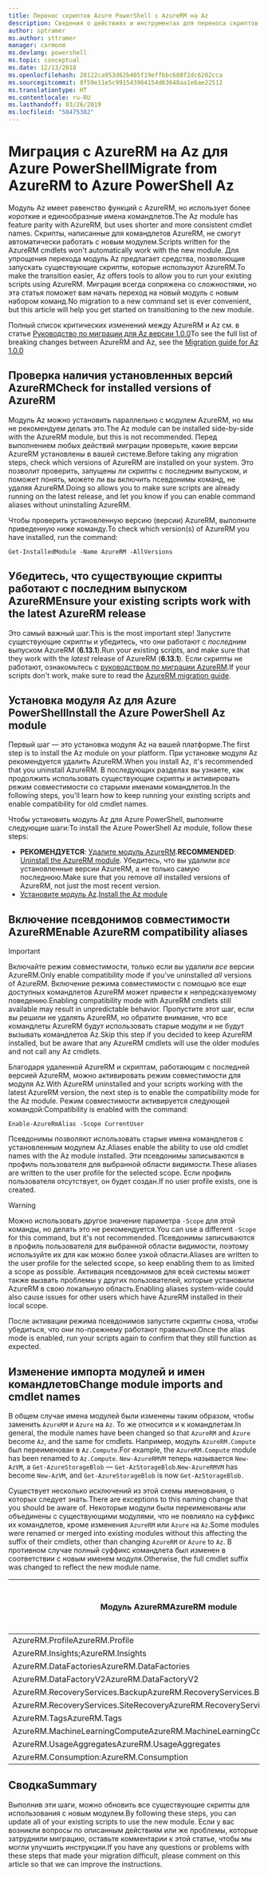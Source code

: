 ```yaml
---
title: Перенос скриптов Azure PowerShell с AzureRM на Az
description: Сведения о действиях и инструментах для переноса скриптов с модуля AzureRM на новый модуль Az.
author: sptramer
ms.author: sttramer
manager: carmonm
ms.devlang: powershell
ms.topic: conceptual
ms.date: 12/13/2018
ms.openlocfilehash: 28122ca953d62b405f19effbbc680f2dc6202cca
ms.sourcegitcommit: 8f59e11e5c991543964154d63648aa1e6ae22512
ms.translationtype: HT
ms.contentlocale: ru-RU
ms.lasthandoff: 03/26/2019
ms.locfileid: "58475382"
---
```

# <a name="migrate-from-azurerm-to-azure-powershell-az"></a><span data-ttu-id="52103-103">Миграция с AzureRM на Az для Azure PowerShell</span><span class="sxs-lookup"><span data-stu-id="52103-103">Migrate from AzureRM to Azure PowerShell Az</span></span>

<span data-ttu-id="52103-104">Модуль Az имеет равенство функций с AzureRM, но использует более короткие и единообразные имена командлетов.</span><span class="sxs-lookup"><span data-stu-id="52103-104">The Az module has feature parity with AzureRM, but uses shorter and more consistent cmdlet names.</span></span>
<span data-ttu-id="52103-105">Скрипты, написанные для командлетов AzureRM, не смогут автоматически работать с новым модулем.</span><span class="sxs-lookup"><span data-stu-id="52103-105">Scripts written for the AzureRM cmdlets won't automatically work with the new module.</span></span> <span data-ttu-id="52103-106">Для упрощения перехода модуль Az предлагает средства, позволяющие запускать существующие скрипты, которые используют AzureRM.</span><span class="sxs-lookup"><span data-stu-id="52103-106">To make the transition easier, Az offers tools to allow you to run your existing scripts using AzureRM.</span></span> <span data-ttu-id="52103-107">Миграция всегда сопряжена со сложностями, но эта статья поможет вам начать переход на новый модуль с новым набором команд.</span><span class="sxs-lookup"><span data-stu-id="52103-107">No migration to a new command set is ever convenient, but this article will help you get started on transitioning to the new module.</span></span>

<span data-ttu-id="52103-108">Полный список критических изменений между AzureRM и Az см. в статье [Руководство по миграции для Az версии 1.0.0](migrate-az-1.0.0.md)</span><span class="sxs-lookup"><span data-stu-id="52103-108">To see the full list of breaking changes between AzureRM and Az, see the [Migration guide for Az 1.0.0](migrate-az-1.0.0.md)</span></span>

## <a name="check-for-installed-versions-of-azurerm"></a><span data-ttu-id="52103-109">Проверка наличия установленных версий AzureRM</span><span class="sxs-lookup"><span data-stu-id="52103-109">Check for installed versions of AzureRM</span></span>

<span data-ttu-id="52103-110">Модуль Az можно установить параллельно с модулем AzureRM, но мы не рекомендуем делать это.</span><span class="sxs-lookup"><span data-stu-id="52103-110">The Az module can be installed side-by-side with the AzureRM module, but this is not recommended.</span></span> <span data-ttu-id="52103-111">Перед выполнением любых действий миграции проверьте, какие версии AzureRM установлены в вашей системе.</span><span class="sxs-lookup"><span data-stu-id="52103-111">Before taking any migration steps, check which versions of AzureRM are installed on your system.</span></span> <span data-ttu-id="52103-112">Это позволит проверить, запущены ли скрипты с последним выпуском, и поможет понять, можете ли вы включить псевдонимы команд, не удаляя AzureRM.</span><span class="sxs-lookup"><span data-stu-id="52103-112">Doing so allows you to make sure scripts are already running on the latest release, and let you know if you can enable command aliases without uninstalling AzureRM.</span></span>

<span data-ttu-id="52103-113">Чтобы проверить установленную версию (версии) AzureRM, выполните приведенную ниже команду.</span><span class="sxs-lookup"><span data-stu-id="52103-113">To check which version(s) of AzureRM you have installed, run the command:</span></span>

```powershell-interactive
Get-InstalledModule -Name AzureRM -AllVersions
```

## <a name="ensure-your-existing-scripts-work-with-the-latest-azurerm-release"></a><span data-ttu-id="52103-114">Убедитесь, что существующие скрипты работают с последним выпуском AzureRM</span><span class="sxs-lookup"><span data-stu-id="52103-114">Ensure your existing scripts work with the latest AzureRM release</span></span>

<span data-ttu-id="52103-115">Это самый важный шаг.</span><span class="sxs-lookup"><span data-stu-id="52103-115">This is the most important step!</span></span> <span data-ttu-id="52103-116">Запустите существующие скрипты и убедитесь, что они работают с _последним_ выпуском AzureRM (__6.13.1__).</span><span class="sxs-lookup"><span data-stu-id="52103-116">Run your existing scripts, and make sure that they work with the _latest_ release of AzureRM (__6.13.1__).</span></span> <span data-ttu-id="52103-117">Если скрипты не работают, ознакомьтесь с [руководством по миграции AzureRM](/powershell/azure/azurerm/migration-guide.6.0.0).</span><span class="sxs-lookup"><span data-stu-id="52103-117">If your scripts don't work, make sure to read the [AzureRM migration guide](/powershell/azure/azurerm/migration-guide.6.0.0).</span></span>

## <a name="install-the-azure-powershell-az-module"></a><span data-ttu-id="52103-118">Установка модуля Az для Azure PowerShell</span><span class="sxs-lookup"><span data-stu-id="52103-118">Install the Azure PowerShell Az module</span></span>

<span data-ttu-id="52103-119">Первый шаг — это установка модуля Az на вашей платформе.</span><span class="sxs-lookup"><span data-stu-id="52103-119">The first step is to install the Az module on your platform.</span></span> <span data-ttu-id="52103-120">При установке модуля Az рекомендуется удалить AzureRM.</span><span class="sxs-lookup"><span data-stu-id="52103-120">When you install Az, it's recommended that you uninstall AzureRM.</span></span> <span data-ttu-id="52103-121">В последующих разделах вы узнаете, как продолжить использовать существующие скрипты и активировать режим совместимости со старыми именами командлетов.</span><span class="sxs-lookup"><span data-stu-id="52103-121">In the following steps, you'll learn how to keep running your existing scripts and enable compatibility for old cmdlet names.</span></span>

<span data-ttu-id="52103-122">Чтобы установить модуль Az для Azure PowerShell, выполните следующие шаги:</span><span class="sxs-lookup"><span data-stu-id="52103-122">To install the Azure PowerShell Az module, follow these steps:</span></span>

* <span data-ttu-id="52103-123">__РЕКОМЕНДУЕТСЯ__: [Удалите модуль AzureRM](/powershell/azure/uninstall-az-ps#uninstall-the-azurerm-module).</span><span class="sxs-lookup"><span data-stu-id="52103-123">__RECOMMENDED__: [Uninstall the AzureRM module](/powershell/azure/uninstall-az-ps#uninstall-the-azurerm-module).</span></span>
  <span data-ttu-id="52103-124">Убедитесь, что вы удалили _все_ установленные версии AzureRM, а не только самую последнюю.</span><span class="sxs-lookup"><span data-stu-id="52103-124">Make sure that you remove _all_ installed versions of AzureRM, not just the most recent version.</span></span>
* <span data-ttu-id="52103-125">[Установите модуль Az](install-az-ps.md).</span><span class="sxs-lookup"><span data-stu-id="52103-125">[Install the Az module](install-az-ps.md)</span></span>

## <a name="a-namealiasesenable-azurerm-compatibility-aliases"></a><span data-ttu-id="52103-126"><a name="aliases"/>Включение псевдонимов совместимости AzureRM</span><span class="sxs-lookup"><span data-stu-id="52103-126"><a name="aliases"/>Enable AzureRM compatibility aliases</span></span> 

> [!IMPORTANT]
>
> <span data-ttu-id="52103-127">Включайте режим совместимости, только если вы удалили _все_ версии AzureRM.</span><span class="sxs-lookup"><span data-stu-id="52103-127">Only enable compatibility mode if you've uninstalled _all_ versions of AzureRM.</span></span> <span data-ttu-id="52103-128">Включение режима совместимости с помощью все еще доступных командлетов AzureRM может привести к непредсказуемому поведению.</span><span class="sxs-lookup"><span data-stu-id="52103-128">Enabling compatibility mode with AzureRM cmdlets still available may result in unpredictable behavior.</span></span> <span data-ttu-id="52103-129">Пропустите этот шаг, если вы решили не удалять AzureRM, но обратите внимание, что все командлеты AzureRM будут использовать старые модули и не будут вызывать командлетов Az.</span><span class="sxs-lookup"><span data-stu-id="52103-129">Skip this step if you decided to keep AzureRM installed, but be aware that any AzureRM cmdlets will use the older modules and not call any Az cmdlets.</span></span>

<span data-ttu-id="52103-130">Благодаря удаленной AzureRM и скриптам, работающим с последней версией AzureRM, можно активировать режим совместимости для модуля Az.</span><span class="sxs-lookup"><span data-stu-id="52103-130">With AzureRM uninstalled and your scripts working with the latest AzureRM version, the next step is to enable the compatibility mode for the Az module.</span></span> <span data-ttu-id="52103-131">Режим совместимости активируется следующей командой:</span><span class="sxs-lookup"><span data-stu-id="52103-131">Compatibility is enabled with the command:</span></span>

```powershell-interactive
Enable-AzureRmAlias -Scope CurrentUser
```

<span data-ttu-id="52103-132">Псевдонимы позволяют использовать старые имена командлетов с установленным модулем Az.</span><span class="sxs-lookup"><span data-stu-id="52103-132">Aliases enable the ability to use old cmdlet names with the Az module installed.</span></span> <span data-ttu-id="52103-133">Эти псевдонимы записываются в профиль пользователя для выбранной области видимости.</span><span class="sxs-lookup"><span data-stu-id="52103-133">These aliases are written to the user profile for the selected scope.</span></span> <span data-ttu-id="52103-134">Если профиль пользователя отсутствует, он будет создан.</span><span class="sxs-lookup"><span data-stu-id="52103-134">If no user profile exists, one is created.</span></span>

> [!WARNING]
>
> <span data-ttu-id="52103-135">Можно использовать другое значение параметра `-Scope` для этой команды, но делать это не рекомендуется.</span><span class="sxs-lookup"><span data-stu-id="52103-135">You can use a different `-Scope` for this command, but it's not recommended.</span></span> <span data-ttu-id="52103-136">Псевдонимы записываются в профиль пользователя для выбранной области видимости, поэтому используйте их для как можно более узкой области.</span><span class="sxs-lookup"><span data-stu-id="52103-136">Aliases are written to the user profile for the selected scope, so keep enabling them to as limited a scope as possible.</span></span> <span data-ttu-id="52103-137">Активация псевдонимов для всей системы может также вызвать проблемы у других пользователей, которые установили AzureRM в свою локальную область.</span><span class="sxs-lookup"><span data-stu-id="52103-137">Enabling aliases system-wide could also cause issues for other users which have AzureRM installed in their local scope.</span></span>

<span data-ttu-id="52103-138">После активации режима псевдонимов запустите скрипты снова, чтобы убедиться, что они по-прежнему работают правильно.</span><span class="sxs-lookup"><span data-stu-id="52103-138">Once the alias mode is enabled, run your scripts again to confirm that they still function as expected.</span></span> 

## <a name="change-module-imports-and-cmdlet-names"></a><span data-ttu-id="52103-139">Изменение импорта модулей и имен командлетов</span><span class="sxs-lookup"><span data-stu-id="52103-139">Change module imports and cmdlet names</span></span>

<span data-ttu-id="52103-140">В общем случае имена модулей были изменены таким образом, чтобы заменить `AzureRM` и `Azure` на `Az`. То же относится и к командлетам.</span><span class="sxs-lookup"><span data-stu-id="52103-140">In general, the module names have been changed so that `AzureRM` and `Azure` become `Az`, and the same for cmdlets.</span></span>
<span data-ttu-id="52103-141">Например, модуль `AzureRM.Compute` был переименован в `Az.Compute`.</span><span class="sxs-lookup"><span data-stu-id="52103-141">For example, the `AzureRM.Compute` module has been renamed to `Az.Compute`.</span></span> <span data-ttu-id="52103-142">`New-AzureRMVM` теперь называется `New-AzVM`, а `Get-AzureStorageBlob` — `Get-AzStorageBlob`.</span><span class="sxs-lookup"><span data-stu-id="52103-142">`New-AzureRMVM` has become `New-AzVM`, and `Get-AzureStorageBlob` is now `Get-AzStorageBlob`.</span></span>

<span data-ttu-id="52103-143">Существует несколько исключений из этой схемы именования, о которых следует знать.</span><span class="sxs-lookup"><span data-stu-id="52103-143">There are exceptions to this naming change that you should be aware of.</span></span> <span data-ttu-id="52103-144">Некоторые модули были переименованы или объединены с существующими модулями, что не повлияло на суффикс их командлетов, кроме изменения `AzureRM` или `Azure` на `Az`.</span><span class="sxs-lookup"><span data-stu-id="52103-144">Some modules were renamed or merged into existing modules without this affecting the suffix of their cmdlets, other than changing `AzureRM` or `Azure` to `Az`.</span></span> <span data-ttu-id="52103-145">В противном случае полный суффикс командлета был изменен в соответствии с новым именем модуля.</span><span class="sxs-lookup"><span data-stu-id="52103-145">Otherwise, the full cmdlet suffix was changed to reflect the new module name.</span></span>

| <span data-ttu-id="52103-146">Модуль AzureRM</span><span class="sxs-lookup"><span data-stu-id="52103-146">AzureRM module</span></span> | <span data-ttu-id="52103-147">Модуль Az</span><span class="sxs-lookup"><span data-stu-id="52103-147">Az module</span></span> | <span data-ttu-id="52103-148">Изменен ли суффикс командлета?</span><span class="sxs-lookup"><span data-stu-id="52103-148">Cmdlet suffix changed?</span></span> |
|----------------|-----------|------------------------|
| <span data-ttu-id="52103-149">AzureRM.Profile</span><span class="sxs-lookup"><span data-stu-id="52103-149">AzureRM.Profile</span></span> | <span data-ttu-id="52103-150">Az.Accounts</span><span class="sxs-lookup"><span data-stu-id="52103-150">Az.Accounts</span></span> | <span data-ttu-id="52103-151">Yes</span><span class="sxs-lookup"><span data-stu-id="52103-151">Yes</span></span> |
| <span data-ttu-id="52103-152">AzureRM.Insights;</span><span class="sxs-lookup"><span data-stu-id="52103-152">AzureRM.Insights</span></span> | <span data-ttu-id="52103-153">Az.Monitor</span><span class="sxs-lookup"><span data-stu-id="52103-153">Az.Monitor</span></span> | <span data-ttu-id="52103-154">Yes</span><span class="sxs-lookup"><span data-stu-id="52103-154">Yes</span></span> |
| <span data-ttu-id="52103-155">AzureRM.DataFactories</span><span class="sxs-lookup"><span data-stu-id="52103-155">AzureRM.DataFactories</span></span> | <span data-ttu-id="52103-156">Az.DataFactory</span><span class="sxs-lookup"><span data-stu-id="52103-156">Az.DataFactory</span></span> | <span data-ttu-id="52103-157">Yes</span><span class="sxs-lookup"><span data-stu-id="52103-157">Yes</span></span> |
| <span data-ttu-id="52103-158">AzureRM.DataFactoryV2</span><span class="sxs-lookup"><span data-stu-id="52103-158">AzureRM.DataFactoryV2</span></span> | <span data-ttu-id="52103-159">Az.DataFactory</span><span class="sxs-lookup"><span data-stu-id="52103-159">Az.DataFactory</span></span> | <span data-ttu-id="52103-160">Yes</span><span class="sxs-lookup"><span data-stu-id="52103-160">Yes</span></span> |
| <span data-ttu-id="52103-161">AzureRM.RecoveryServices.Backup</span><span class="sxs-lookup"><span data-stu-id="52103-161">AzureRM.RecoveryServices.Backup</span></span> | <span data-ttu-id="52103-162">Az.RecoveryServices</span><span class="sxs-lookup"><span data-stu-id="52103-162">Az.RecoveryServices</span></span> | <span data-ttu-id="52103-163">Нет </span><span class="sxs-lookup"><span data-stu-id="52103-163">No</span></span> |
| <span data-ttu-id="52103-164">AzureRM.RecoveryServices.SiteRecovery</span><span class="sxs-lookup"><span data-stu-id="52103-164">AzureRM.RecoveryServices.SiteRecovery</span></span> | <span data-ttu-id="52103-165">Az.RecoveryServices</span><span class="sxs-lookup"><span data-stu-id="52103-165">Az.RecoveryServices</span></span> | <span data-ttu-id="52103-166">Нет </span><span class="sxs-lookup"><span data-stu-id="52103-166">No</span></span> |
| <span data-ttu-id="52103-167">AzureRM.Tags</span><span class="sxs-lookup"><span data-stu-id="52103-167">AzureRM.Tags</span></span> | <span data-ttu-id="52103-168">Az.Resources</span><span class="sxs-lookup"><span data-stu-id="52103-168">Az.Resources</span></span> | <span data-ttu-id="52103-169">Нет </span><span class="sxs-lookup"><span data-stu-id="52103-169">No</span></span> |
| <span data-ttu-id="52103-170">AzureRM.MachineLearningCompute</span><span class="sxs-lookup"><span data-stu-id="52103-170">AzureRM.MachineLearningCompute</span></span> | <span data-ttu-id="52103-171">Az.MachineLearning</span><span class="sxs-lookup"><span data-stu-id="52103-171">Az.MachineLearning</span></span> | <span data-ttu-id="52103-172">Нет </span><span class="sxs-lookup"><span data-stu-id="52103-172">No</span></span> |
| <span data-ttu-id="52103-173">AzureRM.UsageAggregates</span><span class="sxs-lookup"><span data-stu-id="52103-173">AzureRM.UsageAggregates</span></span> | <span data-ttu-id="52103-174">Az.Billing</span><span class="sxs-lookup"><span data-stu-id="52103-174">Az.Billing</span></span> | <span data-ttu-id="52103-175">Нет </span><span class="sxs-lookup"><span data-stu-id="52103-175">No</span></span> |
| <span data-ttu-id="52103-176">AzureRM.Consumption:</span><span class="sxs-lookup"><span data-stu-id="52103-176">AzureRM.Consumption</span></span> | <span data-ttu-id="52103-177">Az.Billing</span><span class="sxs-lookup"><span data-stu-id="52103-177">Az.Billing</span></span> | <span data-ttu-id="52103-178">Нет </span><span class="sxs-lookup"><span data-stu-id="52103-178">No</span></span> |

## <a name="summary"></a><span data-ttu-id="52103-179">Сводка</span><span class="sxs-lookup"><span data-stu-id="52103-179">Summary</span></span>

<span data-ttu-id="52103-180">Выполнив эти шаги, можно обновить все существующие скрипты для использования с новым модулем.</span><span class="sxs-lookup"><span data-stu-id="52103-180">By following these steps, you can update all of your existing scripts to use the new module.</span></span> <span data-ttu-id="52103-181">Если у вас возникли вопросы по описанным действиям или же проблемы, которые затруднили миграцию, оставьте комментарии к этой статье, чтобы мы могли улучшить инструкции.</span><span class="sxs-lookup"><span data-stu-id="52103-181">If you have any questions or problems with these steps that made your migration difficult, please comment on this article so that we can improve the instructions.</span></span>
